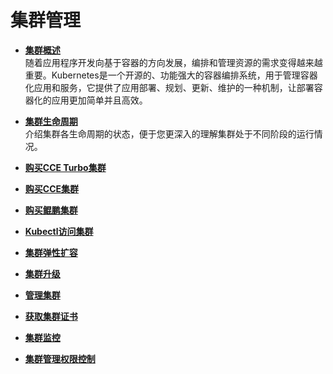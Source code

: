 # 集群管理<a name="cce_01_0027"></a>

-   **[集群概述](集群概述.md)**  
随着应用程序开发向基于容器的方向发展，编排和管理资源的需求变得越来越重要。Kubernetes是一个开源的、功能强大的容器编排系统，用于管理容器化应用和服务，它提供了应用部署、规划、更新、维护的一种机制，让部署容器化的应用更加简单并且高效。
-   **[集群生命周期](集群生命周期.md)**  
介绍集群各生命周期的状态，便于您更深入的理解集群处于不同阶段的运行情况。
-   **[购买CCE Turbo集群](购买CCE-Turbo集群.md)**  

-   **[购买CCE集群](购买CCE集群.md)**  

-   **[购买鲲鹏集群](购买鲲鹏集群.md)**  

-   **[Kubectl访问集群](Kubectl访问集群.md)**  

-   **[集群弹性扩容](集群弹性扩容.md)**  

-   **[集群升级](集群升级.md)**  

-   **[管理集群](管理集群.md)**  

-   **[获取集群证书](获取集群证书.md)**  

-   **[集群监控](集群监控.md)**  

-   **[集群管理权限控制](集群管理权限控制.md)**  



